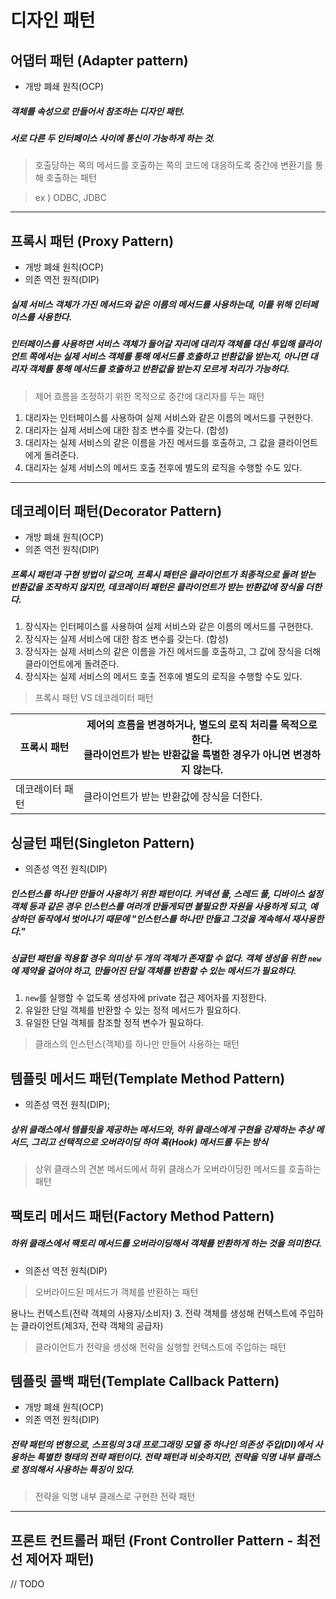 # 디자인 패턴

## 어댑터 패턴 (Adapter pattern)

- 개방 폐쇄 원칙(OCP)

##### 객체를 속성으로 만들어서 참조하는 디자인 패턴.
##### 서로 다른 두 인터페이스 사이에 통신이 가능하게 하는 것.
> 호출당하는 쪽의 메서드를 호출하는 쪽의 코드에 대응하도록 중간에 변환기를 통해 호출하는 패턴

>ex ) ODBC, JDBC

---

## 프록시 패턴 (Proxy Pattern)

- 개방 폐쇄 원칙(OCP)
- 의존 역전 원칙(DIP)

##### 실제 서비스 객체가 가진 메서드와 같은 이름의 메서드를 사용하는데, 이를 위해 인터페이스를 사용한다.

##### 인터페이스를 사용하면 서비스 객체가 들어갈 자리에 대리자 객체를 대신 투입해 클라이언트 쪽에서는 실제 서비스 객체를 통해 메서드를 호출하고 반환값을 받는지, 아니면 대리자 객체를 통해 메서드를 호출하고 반환값을 받는지 모르게 처리가 가능하다.
> 제어 흐름을 조정하기 위한 목적으로 중간에 대리자를 두는 패턴

1. 대리자는 인터페이스를 사용하여 실제 서비스와 같은 이름의 메서드를 구현한다.
2. 대리자는 실제 서비스에 대한 참조 변수를 갖는다. (합성)
3. 대리자는 실제 서비스의 같은 이름을 가진 메서드를 호출하고, 그 값을 클라이언트에게 돌려준다.
4. 대리자는 실제 서비스의 메서드 호출 전후에 별도의 로직을 수행할 수도 있다.

---

## 데코레이터 패턴(Decorator Pattern)

- 개방 폐쇄 원칙(OCP)
- 의존 역전 원칙(DIP)

##### 프록시 패턴과 구현 방법이 같으며, 프록시 패턴은 클라이언트가 최종적으로 돌려 받는 반환값을 조작하지 않지만, 데코레이터 패턴은 클라이언트가 받는 반환값에 장식을 더한다.

1. 장식자는 인터페이스를 사용하여 실제 서비스와 같은 이름의 메서드를 구현한다.
2. 장식자는 실제 서비스에 대한 참조 변수를 갖는다. (합성)
3. 장식자는 실제 서비스의 같은 이름을 가진 메서드를 호출하고, 그 값에 장식을 더해 클라이언트에게 돌려준다.
4. 장식자는 실제 서비스의 메서드 호출 전후에 별도의 로직을 수행할 수도 있다.

>프록시 패턴 VS 데코레이터 패턴

| 프록시 패턴   | 제어의 흐름을 변경하거나, 별도의 로직 처리를 목적으로 한다.<br/>클라이언트가 받는 반환값을 특별한 경우가 아니면 변경하지 않는다. |
|----------|-----------------------------------------------------------------------------|
| 데코레이터 패턴 | 클라이언트가 받는 반환값에 장식을 더한다.                                                     |


## 싱글턴 패턴(Singleton Pattern)

- 의존성 역전 원칙(DIP)

##### 인스턴스를 하나만 만들어 사용하기 위한 패턴이다. 커넥션 풀, 스레드 풀, 디바이스 설정 객체 등과 같은 경우 인스턴스를 여러개 만들게되면 불필요한 자원을 사용하게 되고, 예상하던 동작에서 벗어나기 때문에 "인스턴스를 하나만 만들고 그것을 계속해서 재사용한다."
##### 싱글턴 패턴을 적용할 경우 의미상 두 개의 객체가 존재할 수 없다. 객체 생성을 위한 ```new``` 에 제약을 걸어야 하고, 만들어진 단일 객체를 반환할 수 있는 메서드가 필요하다.

1. ```new```를 실행할 수 없도록 생성자에 private 접근 제어자를 지정한다.
2. 유일한 단일 객체를 반환할 수 있는 정적 메서드가 필요하다.
3. 유일한 단일 객체를 참조할 정적 변수가 필요하다.

> 클래스의 인스턴스(객체)를 하나만 만들어 사용하는 패턴

## 템플릿 메서드 패턴(Template Method Pattern)

- 의존성 역전 원칙(DIP);

##### 상위 클래스에서 템플릿을 제공하는 메서드와, 하위 클래스에게 구현을 강제하는 추상 메서드, 그리고 선택적으로 오버라이딩 하여 훅(Hook) 메서드를 두는 방식

> 상위 클래스의 견본 메서드에서 하위 클래스가 오버라이딩한 메서드를 호출하는 패턴


## 팩토리 메서드 패턴(Factory Method Pattern)

##### 하위 클래스에서 팩토리 메서드를 오버라이딩해서 객체를 반환하게 하는 것을 의미한다.

- 의존선 역전 원칙(DIP)

> 오버라이드된 메서드가 객체를 반환하는 패턴

용나느 컨텍스트(전략 객체의 사용자/소비자)
3. 전략 객체를 생성해 컨텍스트에 주입하는 클라이언트(제3자, 전략 객체의 공급자)

> 클라이언트가 전략을 생성해 전략을 실행할 컨텍스트에 주입하는 패턴

## 템플릿 콜백 패턴(Template Callback Pattern)

- 개방 폐쇄 원칙(OCP)
- 의존 역전 원칙(DIP)

##### 전략 패턴의 변형으로, 스프링의 3대 프로그래밍 모델 중 하나인 의존성 주입(DI)에서 사용하는 특별한 형태의 전략 패턴이다. 전략 패턴과 비슷하지만, 전략을 익명 내부 클래스로 정의해서 사용하는 특징이 있다.

> 전략을 익명 내부 클래스로 구현한 전략 패턴

----
## 프론트 컨트롤러 패턴 (Front Controller Pattern - 최전선 제어자 패턴)
// TODO